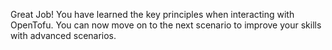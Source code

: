 Great Job! You have learned the key principles when interacting with OpenTofu. You can now move on to the next scenario to improve your skills with advanced scenarios.
